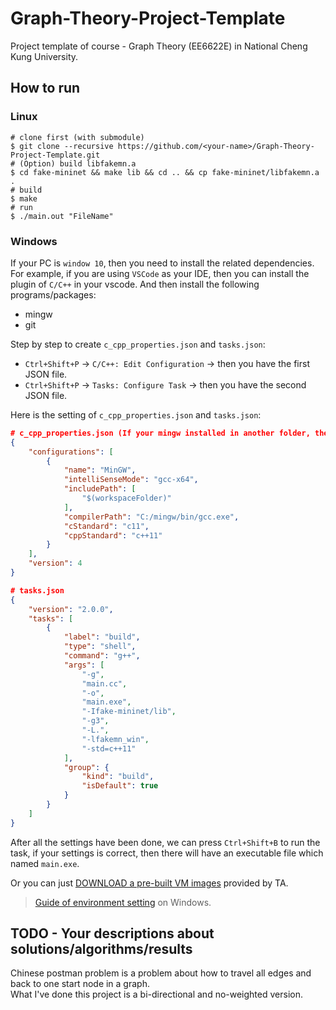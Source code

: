 # Graph-Theory-Project-Template
Project template of course - Graph Theory (EE6622E) in National Cheng Kung University.

## How to run

### Linux

```
# clone first (with submodule)
$ git clone --recursive https://github.com/<your-name>/Graph-Theory-Project-Template.git
# (Option) build libfakemn.a
$ cd fake-mininet && make lib && cd .. && cp fake-mininet/libfakemn.a .
# build
$ make 
# run 
$ ./main.out "FileName"
```

### Windows

If your PC is `window 10`, then you need to install the related dependencies. For example, if you are using `VSCode` as your IDE, then you can install the plugin of `C/C++` in your vscode. And then install the following programs/packages:
* mingw
* git

Step by step to create `c_cpp_properties.json` and `tasks.json`:
* `Ctrl+Shift+P` -> `C/C++: Edit Configuration` -> then you have the first JSON file.
* `Ctrl+Shift+P` -> `Tasks: Configure Task` -> then you have the second JSON file.

Here is the setting of `c_cpp_properties.json` and `tasks.json`:
```json
# c_cpp_properties.json (If your mingw installed in another folder, then you have to change the value in `compilterPath`)
{
    "configurations": [
        {
            "name": "MinGW",
            "intelliSenseMode": "gcc-x64",
            "includePath": [
                "$(workspaceFolder)"
            ],
            "compilerPath": "C:/mingw/bin/gcc.exe",
            "cStandard": "c11",
            "cppStandard": "c++11"
        }
    ],
    "version": 4
}

# tasks.json
{
    "version": "2.0.0",
    "tasks": [
        {
            "label": "build",
            "type": "shell",
            "command": "g++",
            "args": [
                "-g",
                "main.cc",
                "-o",
                "main.exe",
                "-Ifake-mininet/lib",
                "-g3",
                "-L.",
                "-lfakemn_win",
                "-std=c++11"
            ],
            "group": {
                "kind": "build",
                "isDefault": true
            }
        }
    ]
}
```

After all the settings have been done, we can press `Ctrl+Shift+B` to run the task, if your settings is correct, then there will have an executable file which named `main.exe`.

Or you can just [DOWNLOAD a pre-built VM images](http://gofile.me/39GpL/XU5tznyO6) provided by TA.

> [Guide of environment setting](https://hackmd.io/-5WZQC-1QqOeV3KUX65tEw?view) on Windows.

## TODO - Your descriptions about solutions/algorithms/results

Chinese postman problem is a problem about how to travel all edges and back to one start node in a graph.  
What I've done this project is a bi-directional and no-weighted version.  

